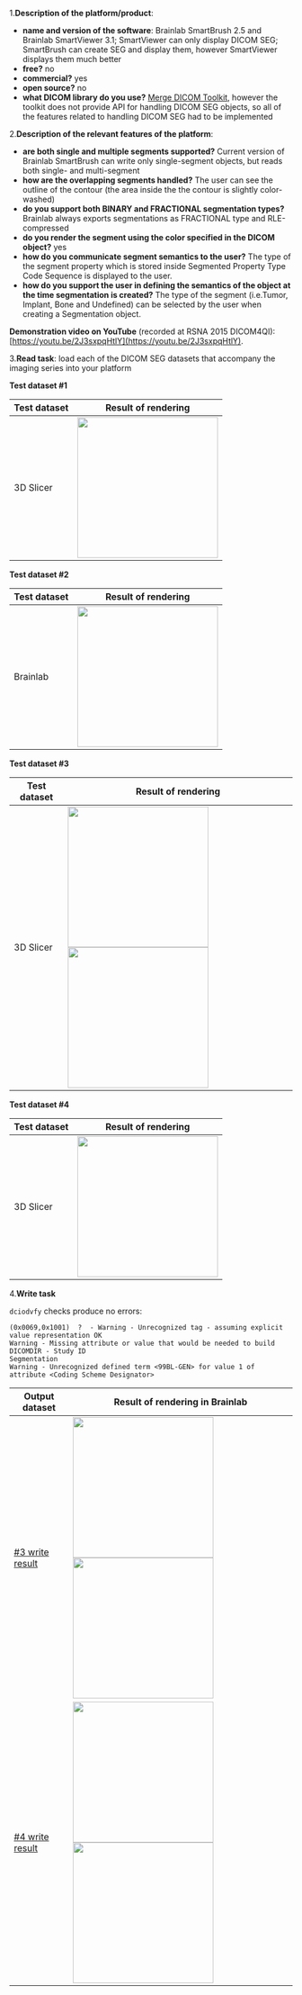 
  1.**Description of the platform/product**:

  * **name and version of the software**: Brainlab SmartBrush 2.5 and Brainlab SmartViewer 3.1; SmartViewer can only display DICOM SEG; SmartBrush can create SEG and display them, however SmartViewer displays them much better
  * **free?** no
  * **commercial?** yes
  * **open source?** no
  * **what DICOM library do you use?** [Merge DICOM Toolkit](http://www.merge.com/Solutions/Toolkits/Merge-DICOM-Toolkit.aspx), however the toolkit does not provide API for handling DICOM SEG objects, so all of the features related to handling DICOM SEG had to be implemented

  2.**Description of the relevant features of the platform**:

  * **are both single and multiple segments supported?** Current version of Brainlab SmartBrush can write only single-segment objects, but reads both single- and multi-segment
  * **how are the overlapping segments handled?** The user can see the outline of the contour \(the area inside the the contour is slightly color-washed\)
  * **do you support both BINARY and FRACTIONAL segmentation types?** Brainlab always exports segmentations as FRACTIONAL type and RLE-compressed
  * **do you render the segment using the color specified in the DICOM object?** yes
  * **how do you communicate segment semantics to the user?** The type of the segment property which is stored inside Segmented Property Type Code Sequence is displayed to the user.
  * **how do you support the user in defining the semantics of the object at the time segmentation is created?** The type of the segment \(i.e.Tumor, Implant, Bone and Undefined\) can be selected by the user when creating a Segmentation object.

  **Demonstration video on YouTube** \(recorded at RSNA 2015 DICOM4QI\): [https://youtu.be/2J3sxpqHtlY](https://youtu.be/2J3sxpqHtlY).

  3.**Read task**: load each of the DICOM SEG datasets that accompany the imaging series into your platform

  **Test dataset \#1**

  | Test dataset | Result of rendering |
  | -- | -- |
  | 3D Slicer | <img src="../brainlab/brainlab-read-lidc.png" width=250> |

  **Test dataset \#2**

  | Test dataset | Result of rendering |
  | -- | -- |
  | Brainlab | <img src="../brainlab/brainlab-read-seg2.png" width=250> |

  **Test dataset \#3**

  | Test dataset | Result of rendering |
  | -- | -- |
  | 3D Slicer | <img src="../brainlab/brainlab-read-hnc.jpg" width=250> <img src="../brainlab/brainlab-read-hnc-measurements.jpg" width=250>|

  **Test dataset \#4**

  | Test dataset | Result of rendering |
  | -- | -- |
  | 3D Slicer | <img src="../brainlab/brainlab-read-prostate.jpg" width=250> |

  4.**Write task**

  `dciodvfy` checks produce no errors:

```text
(0x0069,0x1001)  ?  - Warning - Unrecognized tag - assuming explicit value representation OK
Warning - Missing attribute or value that would be needed to build DICOMDIR - Study ID
Segmentation
Warning - Unrecognized defined term <99BL-GEN> for value 1 of attribute <Coding Scheme Designator>
```

  | Output dataset | Result of rendering in Brainlab|
  | -- | -- |
  | [#3 write result](http://slicer.kitware.com/midas3/download/item/266127/SEG_BL_DataSet3_compressed.dcm) | <img src="../brainlab/DataSet3_FromSmartbrush_ReadByBrainlabSmartbrush.JPG" width=250> <img src="../brainlab/DataSet3_FromSmartbrush_ReadByBrainlabSmartbrush_UI.JPG" width=250> |
  | [#4 write result](http://slicer.kitware.com/midas3/download/item/266126/SEG_BL_DataSet4_compressed.dcm) | <img src="../brainlab/DataSet4_FromSmartbrush_ReadByBrainlabSmartbrush.JPG" width=250> <img src="../brainlab/DataSet4_FromSmartbrush_ReadByBrainlabSmartbrush_UI.JPG" width=250>  |
